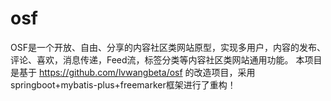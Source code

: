 # osf
OSF是一个开放、自由、分享的内容社区类网站原型，实现多用户，内容的发布、评论、喜欢，消息传递，Feed流，标签分类等内容社区类网站通用功能。
本项目是基于 https://github.com/lvwangbeta/osf 的改造项目，采用springboot+mybatis-plus+freemarker框架进行了重构！

